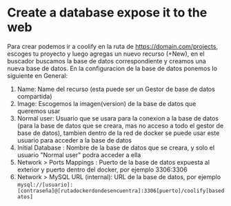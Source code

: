 # Create a database expose it to the web

Para crear podemos ir a coolify en la ruta de https://domain.com/projects, escoges tu proyecto y luego agregas un nuevo recurso (+New), en el buscador buscamos la base de datos correspondiente y creamos una nueva base de datos.
En la configuracion de la base de datos ponemos lo siguiente en General:
1. Name: Name del recurso (esta puede ser un Gestor de base de datos compartida)
2. Image: Escogemos la imagen(version) de la base de datos que queremos usar
3. Normal user: Usuario que se usara para la conexion a la base de datos (para la base de datos que se creara, mas no acceso a todo el gestor de base de datos), tambien dentro de la red de docker se puede usar este usuario para acceder a la base de datos  
4. Initial Database : Nombre de la base de datos que se creara, y solo el usuario "Normal user" podra acceder a ella
5. Network > Ports Mappings : Puerto de la base de datos expuesta al exterior y puerto dentro del docker, por ejemplo 3306:3306
6. Network > MySQL URL (internal): URL de la base de datos, por ejemplo `mysql://[usuario]:[contraseña]@[rutadockerdondesencuentra]:3306[puerto]/coolify[basedatos]`


